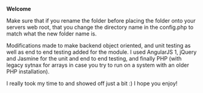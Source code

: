 **Welcome**

Make sure that if you rename the folder before placing the folder onto your servers web root, that you change the directory name in the config.php to match what the new folder name is.

Modifications made to make backend object oriented, and unit testing as well as end to end testing added for the module. I used AngularJS 1, jQuery and Jasmine for the unit and end to end testing, and finally PHP (with legacy sytnax for arrays in case you try to run on a system with an older PHP installation).

I really took my time to and showed off just a bit :) I hope you enjoy! 
